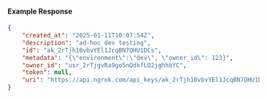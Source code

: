 <!-- Code generated for API Clients. DO NOT EDIT. -->

#### Example Response

```json
{
	"created_at": "2025-01-11T10:07:54Z",
	"description": "ad-hoc dev testing",
	"id": "ak_2rTjh10vbvYEl1JcqBN7QHU1DCs",
	"metadata": "{\"environment\":\"dev\", \"owner_id\": 123}",
	"owner_id": "usr_2rTjgvRa9go5nQdkfLO2jghhbYC",
	"token": null,
	"uri": "https://api.ngrok.com/api_keys/ak_2rTjh10vbvYEl1JcqBN7QHU1DCs"
}
```
